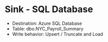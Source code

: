 # Sink - SQL Database

- Destination: Azure SQL Database
- Table: dbo.NYC_Payroll_Summary
- Write behavior: Upsert / Truncate and Load
